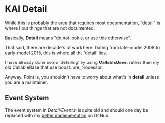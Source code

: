 # KAI Detail

While this is probably the area that requires most documentation,
"detail" is where I put things that are not documented.

Basically, __Detail__ means "do not look at or use this otherwise".

That said, there are decade's of work here. Dating from late-model 2008
to early-model 2015, this is where all the 'detail' lies.

I have already done some 'detailing' by using __CallableBase__, rather
than my old CallableBase that use boost::pre_processor.

Anyway. Point is, you shouldn't have to worry about what's in __detail__ unless you are a maintainer.

## Event System

The event system in *Detail/Event.h* is quite old and should one day be replaced with my [better implementation](https://github.com/cschladetsch/CppEvents) on GitHub.
